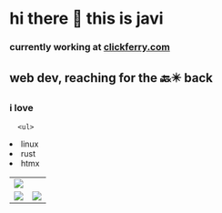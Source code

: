 # hi there 👋 this is javi
### currently working at [clickferry.com](https://www.clickferry.com)

## web dev, reaching for the  🔙✴️ back
### i love
      <ul>
<li>linux</li>
<li>rust</li>
<li>htmx</li>
</ul>

<table>
  </tr>
  <tr>
    <td colspan="2"><img src="https://github-profile-summary-cards.vercel.app/api/cards/profile-details?username=javlocan&theme=gruvbox"/></td>
  </tr>
  <tr>
    <td><img src="https://github-profile-summary-cards.vercel.app/api/cards/repos-per-language?username=javlocan&theme=gruvbox"/></td>
    <td><img src="https://github-profile-summary-cards.vercel.app/api/cards/most-commit-language?username=javlocan&theme=gruvbox"/></td>
  </tr>
</table>
